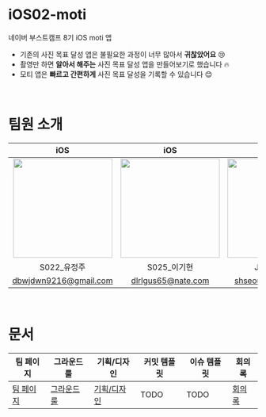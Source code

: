 # iOS02-moti
네이버 부스트캠프 8기 iOS moti 앱
- 기존의 사진 목표 달성 앱은 불필요한 과정이 너무 많아서 **귀찮았어요** 😢
- 촬영만 하면 **알아서 해주는** 사진 목표 달성 앱을 만들어보기로 했습니다 🔥
- 모티 앱은 **빠르고 간편하게** 사진 목표 달성을 기록할 수 있습니다 😊

</br>

# 팀원 소개
<table>
    <thead>
        <tr >
            <th style="text-align:center;" >iOS</th>
            <th style="text-align:center;" >iOS</th>
            <th style="text-align:center;" >BE</th>
            <th style="text-align:center;" >BE</th>
        </tr>
    </thead>
    <tbody align=center>
        <tr>
            <td><a href="https://github.com/jeongju9216"><img width="200" src="https://github.com/jeongju9216.png" /></a></td>
            <td><a href="https://github.com/looloolalaa"><img width="200" src="https://github.com/looloolalaa.png" /></a></td>
            <td><a href="https://github.com/lsh23"><img width="200" src="https://github.com/lsh23.png" /></a></td>
            <td><a href="https://github.com/Dltmd202"><img width="200" src="https://github.com/Dltmd202.png" /></a></td>
        </tr>
        <tr>
            <td>S022_유정주</td>
            <td>S025_이기현</td>
            <td>J102_이세형</td>
            <td>J107_이승환</td>
        </tr>
        <tr>
            <td><a href="dbwjdwn9216@gmail.com">dbwjdwn9216@gmail.com</a></td>
            <td><a href="dlrlgus65@nate.com">dlrlgus65@nate.com</a></td>
            <td><a href="shseoul14@gmail.com">shseoul14@gmail.com</a></td>
            <td><a href="dltmd202@gmail.com">dltmd202@gmail.com</a></td>
        </tr>
    </tbody>
</table>

</br>

# 문서
| 팀 페이지 | 그라운드룰 | 기획/디자인 | 커밋 템플릿 | 이슈 템플릿 | 회의록 |
|---|---|---|---|---|---|
| [팀 페이지](https://jeong9216.notion.site/moti-003002603e5e49c48750d83668508c8e?pvs=4) | [그라운드룰](https://jeong9216.notion.site/abdf3f7229fe469186dcf11e2ba686bd?pvs=4) | [기획/디자인](https://www.figma.com/file/Qeluz7lzMO7igCvL26BymS/%EB%AA%A8%ED%8B%B0?type=design&node-id=0%3A1&mode=design&t=0no8SURD3YhZBxfp-1) | TODO | TODO | [회의록](https://jeong9216.notion.site/116f25437164432db1e34ab534fe8069?pvs=4) |
